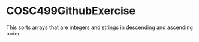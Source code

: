 # COSC499GithubExercise

This sorts arrays that are integers and strings in descending and ascending order. 
